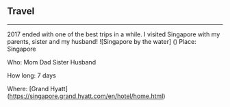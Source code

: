 ## Travel

---

2017 ended with one of the best trips in a while. I visited Singapore with my parents, sister and my husband!
![Singapore by the water]
()
Place: Singapore

Who:
Mom
Dad
Sister
Husband

How long: 7 days

Where: [Grand Hyatt] (https://singapore.grand.hyatt.com/en/hotel/home.html)
